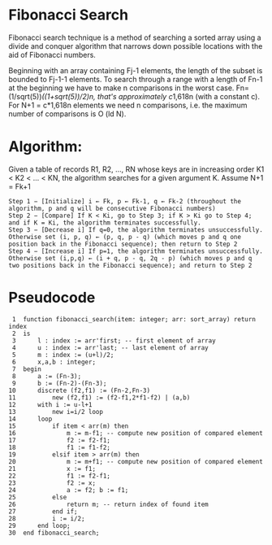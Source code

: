 # Fibonacci Search
Fibonacci search technique is a method of searching a sorted array using
a divide and conquer algorithm that narrows down possible locations with
the aid of Fibonacci numbers.

Beginning with an array containing Fj-1 elements, the length of the
subset is bounded to Fj-1-1 elements. To search through a range with a
length of Fn-1 at the beginning we have to make n comparisons in the
worst case. Fn=(1/sqrt(5))*((1+sqrt(5))/2)n, that's approximately
c*1,618n (with a constant c). For N+1 = c*1,618n elements we need n
comparisons, i.e. the maximum number of comparisons is O (ld N).

# Algorithm:
Given a table of records R1, R2, ..., RN whose keys are in increasing
order K1 < K2 < ... < KN, the algorithm searches for a given argument K.
Assume N+1 = Fk+1

	Step 1 − [Initialize] i ← Fk, p ← Fk-1, q ← Fk-2 (throughout the algorithm, p and q will be consecutive Fibonacci numbers)
    Step 2 − [Compare] If K < Ki, go to Step 3; if K > Ki go to Step 4; and if K = Ki, the algorithm terminates successfully.
    Step 3 − [Decrease i] If q=0, the algorithm terminates unsuccessfully. Otherwise set (i, p, q) ← (p, q, p - q) (which moves p and q one position back in the Fibonacci sequence); then return to Step 2
    Step 4 − [Increase i] If p=1, the algorithm terminates unsuccessfully. Otherwise set (i,p,q) ← (i + q, p - q, 2q - p) (which moves p and q two positions back in the Fibonacci sequence); and return to Step 2

# Pseudocode
```
 1  function fibonacci_search(item: integer; arr: sort_array) return index
 2  is
 3      l : index := arr'first; -- first element of array
 4      u : index := arr'last; -- last element of array
 5      m : index := (u+l)/2;
 6      x,a,b : integer;
 7  begin
 8      a := (Fn-3);
 9      b := (Fn-2)-(Fn-3);
10      discrete (f2,f1) := (Fn-2,Fn-3)
11          new (f2,f1) := (f2-f1,2*f1-f2) | (a,b)
12      with i := u-l+1
13          new i=i/2 loop
14      loop
15          if item < arr(m) then
16              m := m-f1; -- compute new position of compared element
17              f2 := f2-f1;
18              f1 := f1-f2;
19          elsif item > arr(m) then
20              m := m+f1; -- compute new position of compared element
21              x := f1;
22              f1 := f2-f1;
23              f2 := x;
24              a := f2; b := f1;
25          else
26              return m; -- return index of found item
27          end if;
28          i := i/2;
29      end loop;
30  end fibonacci_search;
```
